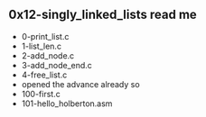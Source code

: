 0x12-singly_linked_lists read me
--------------------------------------------
 - 0-print_list.c
 - 1-list_len.c
 - 2-add_node.c
 - 3-add_node_end.c
 - 4-free_list.c
 - opened the advance already so
 - 100-first.c
 - 101-hello_holberton.asm

